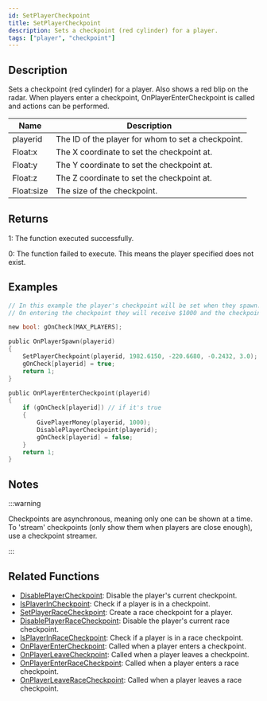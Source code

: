 ```yaml
---
id: SetPlayerCheckpoint
title: SetPlayerCheckpoint
description: Sets a checkpoint (red cylinder) for a player.
tags: ["player", "checkpoint"]
---
```


## Description

Sets a checkpoint (red cylinder) for a player. Also shows a red blip on the radar. When players enter a checkpoint, OnPlayerEnterCheckpoint is called and actions can be performed.

| Name       | Description                                        |
| ---------- | -------------------------------------------------- |
| playerid   | The ID of the player for whom to set a checkpoint. |
| Float:x    | The X coordinate to set the checkpoint at.         |
| Float:y    | The Y coordinate to set the checkpoint at.         |
| Float:z    | The Z coordinate to set the checkpoint at.         |
| Float:size | The size of the checkpoint.                        |

## Returns

1: The function executed successfully.

0: The function failed to execute. This means the player specified does not exist.

## Examples

```c
// In this example the player's checkpoint will be set when they spawn.
// On entering the checkpoint they will receive $1000 and the checkpoint will be disabled.

new bool: gOnCheck[MAX_PLAYERS];

public OnPlayerSpawn(playerid)
{
    SetPlayerCheckpoint(playerid, 1982.6150, -220.6680, -0.2432, 3.0);
    gOnCheck[playerid] = true;
    return 1;
}

public OnPlayerEnterCheckpoint(playerid)
{
    if (gOnCheck[playerid]) // if it's true
    {
        GivePlayerMoney(playerid, 1000);
        DisablePlayerCheckpoint(playerid);
        gOnCheck[playerid] = false;
    }
    return 1;
}
```

## Notes

:::warning

Checkpoints are asynchronous, meaning only one can be shown at a time. To 'stream' checkpoints (only show them when players are close enough), use a checkpoint streamer.

:::

## Related Functions

- [DisablePlayerCheckpoint](DisablePlayerCheckpoint.md): Disable the player's current checkpoint.
- [IsPlayerInCheckpoint](IsPlayerInCheckpoint.md): Check if a player is in a checkpoint.
- [SetPlayerRaceCheckpoint](SetPlayerRaceCheckpoint.md): Create a race checkpoint for a player.
- [DisablePlayerRaceCheckpoint](DisablePlayerRaceCheckpoint.md): Disable the player's current race checkpoint.
- [IsPlayerInRaceCheckpoint](IsPlayerInRaceCheckpoint.md): Check if a player is in a race checkpoint.
- [OnPlayerEnterCheckpoint](../callbacks/OnPlayerEnterCheckpoint.md): Called when a player enters a checkpoint.
- [OnPlayerLeaveCheckpoint](../callbacks/OnPlayerLeaveCheckpoint.md): Called when a player leaves a checkpoint.
- [OnPlayerEnterRaceCheckpoint](../callbacks/OnPlayerEnterRaceCheckpoint.md): Called when a player enters a race checkpoint.
- [OnPlayerLeaveRaceCheckpoint](../callbacks/OnPlayerLeaveRaceCheckpoint.md): Called when a player leaves a race checkpoint.
